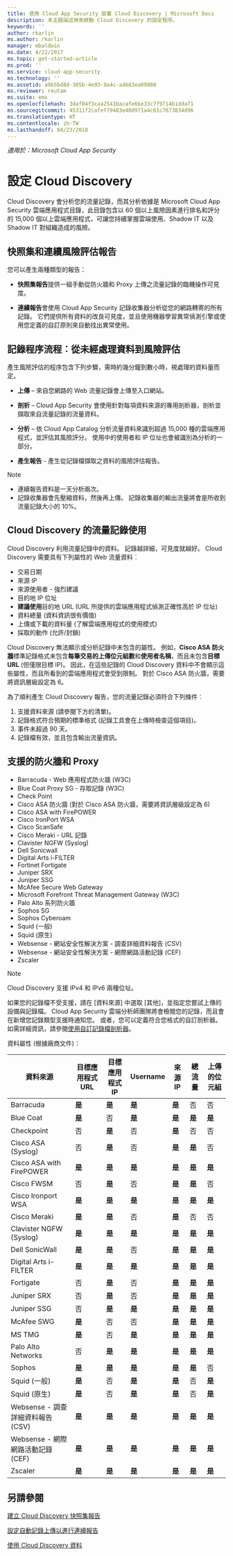 ```yaml
---
title: 使用 Cloud App Security 部署 Cloud Discovery | Microsoft Docs
description: 本主題描述用來啟動 Cloud Discovery 的設定程序。
keywords: ''
author: rkarlin
ms.author: rkarlin
manager: mbaldwin
ms.date: 4/22/2017
ms.topic: get-started-article
ms.prod: ''
ms.service: cloud-app-security
ms.technology: ''
ms.assetid: a9b5bd8d-305b-4e93-9a4c-a4683ea09080
ms.reviewer: reutam
ms.suite: ems
ms.openlocfilehash: 3daf04f3caa2541bacafe6be33c7f9714b1dda71
ms.sourcegitcommit: 45311f2cafef79483e40d971a4c61c7673834d96
ms.translationtype: HT
ms.contentlocale: zh-TW
ms.lasthandoff: 04/23/2018
---
```

*適用於：Microsoft Cloud App Security*


# <a name="set-up-cloud-discovery"></a>設定 Cloud Discovery
Cloud Discovery 會分析您的流量記錄，而其分析依據是 Microsoft Cloud App Security 雲端應用程式目錄，此目錄包含以 60 個以上風險因素進行排名和評分的 15,000 個以上雲端應用程式，可讓您持續掌握雲端使用、Shadow IT 以及 Shadow IT 對組織造成的風險。

## <a name="snapshot-and-continuous-risk-assessment-reports"></a>快照集和連續風險評估報告 

您可以產生兩種類型的報告： 
- **快照集報告**提供一組手動從防火牆和 Proxy 上傳之流量記錄的臨機操作可見度。

- **連續報告**會使用 Cloud App Security 記錄收集器分析從您的網路轉寄的所有記錄。 它們提供所有資料的改良可見度，並且使用機器學習異常偵測引擎或使用您定義的自訂原則來自動找出異常使用。

## <a name="log-process-flow-from-raw-data-to-risk-assessment"></a>記錄程序流程︰從未經處理資料到風險評估  
產生風險評估的程序包含下列步驟，需時約幾分鐘到數小時，視處理的資料量而定。  

-   **上傳** – 來自您網路的 Web 流量記錄會上傳至入口網站。  

-   **剖析** – Cloud App Security 會使用針對每項資料來源的專用剖析器，剖析並擷取來自流量記錄的流量資料。  

-   **分析** – 依 Cloud App Catalog 分析流量資料來識別超過 15,000 種的雲端應用程式，並評估其風險評分。 使用中的使用者和 IP 位址也會被識別為分析的一部分。  

-   **產生報告** - 產生從記錄檔擷取之資料的風險評估報告。   


>[!NOTE]
>- 連續報告資料是一天分析兩次。
>- 記錄收集器會先壓縮資料，然後再上傳。 記錄收集器的輸出流量將會是所收到流量記錄大小的 10%。 

## <a name="using-traffic-logs-for-cloud-discovery"></a>Cloud Discovery 的流量記錄使用
Cloud Discovery 利用流量記錄中的資料。 記錄越詳細，可見度就越好。 Cloud Discovery 需要具有下列屬性的 Web 流量資料︰
- 交易日期
- 來源 IP
- 來源使用者 - 強烈建議
- 目的地 IP 位址
- **建議使用**目的地 URL (URL 所提供的雲端應用程式偵測正確性高於 IP 位址)
- 資料總量 (資料資訊很有價值)
- 上傳或下載的資料量 (了解雲端應用程式的使用模式)
- 採取的動作 (允許/封鎖)

Cloud Discovery 無法顯示或分析記錄中未包含的屬性。
例如，**Cisco ASA 防火牆**標準記錄格式未包含**每筆交易的上傳位元組數**和**使用者名稱**，而且未包含**目標 URL** (但僅限目標 IP)。
因此，在這些記錄的 Cloud Discovery 資料中不會顯示這些屬性，而且所看到的雲端應用程式會受到限制。 對於 Cisco ASA 防火牆，需要將資訊層級設定為 6。 


為了順利產生 Cloud Discovery 報告，您的流量記錄必須符合下列條件︰
1.  支援資料來源 (請參閱下方的清單)。
2.  記錄格式符合預期的標準格式 (記錄工具會在上傳時檢查這個項目)。
3.  事件未超過 90 天。
4.  記錄檔有效，並且包含輸出流量資訊。



## 支援的防火牆和 Proxy <a name="supported-firewalls-and-proxies"></a>

- Barracuda - Web 應用程式防火牆 (W3C)
- Blue Coat Proxy SG - 存取記錄 (W3C)
- Check Point
- Cisco ASA 防火牆 (對於 Cisco ASA 防火牆，需要將資訊層級設定為 6)
- Cisco ASA with FirePOWER
- Cisco IronPort WSA
- Cisco ScanSafe
- Cisco Meraki - URL 記錄
- Clavister NGFW (Syslog)
- Dell Sonicwall
- Digital Arts i-FILTER
- Fortinet Fortigate
- Juniper SRX
- Juniper SSG
- McAfee Secure Web Gateway
- Microsoft Forefront Threat Management Gateway (W3C)
- Palo Alto 系列防火牆
- Sophos SG
- Sophos Cyberoam
- Squid (一般)
- Squid (原生)
- Websense - 網站安全性解決方案 - 調查詳細資料報告 (CSV)
- Websense - 網站安全性解決方案 - 網際網路活動記錄 (CEF)
- Zscaler

> [!NOTE]
> Cloud Discovery 支援 IPv4 和 IPv6 兩種位址。

如果您的記錄檔不受支援，請在 [資料來源] 中選取 [其他]，並指定您嘗試上傳的設備與記錄檔。 Cloud App Security 雲端分析師團隊將會檢閱您的記錄，而且會在新增您記錄類型支援時通知您。 或者，您可以定義符合您格式的自訂剖析器。 如需詳細資訊，請參閱[使用自訂記錄檔剖析器](custom-log-parser.md)。


資料屬性 (根據廠商文件)：


|                 資料來源                  |    目標應用程式 URL    |    目標應用程式 IP     |       Username       |      來源 IP       |    總流量     |    上傳的位元組    |
|----------------------------------------------|----------------------|----------------------|----------------------|----------------------|----------------------|----------------------|
|                  Barracuda                   | <strong>是</strong> | <strong>是</strong> | <strong>是</strong> | <strong>是</strong> |          否          |          否          |
|                  Blue Coat                   | <strong>是</strong> |          否          | <strong>是</strong> | <strong>是</strong> | <strong>是</strong> | <strong>是</strong> |
|                  Checkpoint                  |          否          | <strong>是</strong> |          否          | <strong>是</strong> |          否          |          否          |
|              Cisco ASA (Syslog)              |          否          | <strong>是</strong> |          否          | <strong>是</strong> | <strong>是</strong> |          否          |
|           Cisco ASA with FirePOWER           | <strong>是</strong> | <strong>是</strong> | <strong>是</strong> | <strong>是</strong> | <strong>是</strong> | <strong>是</strong> |
|                  Cisco FWSM                  |          否          | <strong>是</strong> |          否          | <strong>是</strong> | <strong>是</strong> |          否          |
|              Cisco Ironport WSA              | <strong>是</strong> | <strong>是</strong> | <strong>是</strong> | <strong>是</strong> | <strong>是</strong> | <strong>是</strong> |
|                 Cisco Meraki                 | <strong>是</strong> | <strong>是</strong> |          否          | <strong>是</strong> |          否          |          否          |
|           Clavister NGFW (Syslog)            | <strong>是</strong> | <strong>是</strong> | <strong>是</strong> | <strong>是</strong> | <strong>是</strong> | <strong>是</strong> |
|                Dell SonicWall                | <strong>是</strong> | <strong>是</strong> |          否          | <strong>是</strong> | <strong>是</strong> | <strong>是</strong> |
|            Digital Arts i-FILTER             | <strong>是</strong> | <strong>是</strong> | <strong>是</strong> | <strong>是</strong> | <strong>是</strong> | <strong>是</strong> |
|                  Fortigate                   |          否          | <strong>是</strong> |          否          | <strong>是</strong> | <strong>是</strong> | <strong>是</strong> |
|                 Juniper SRX                  |          否          | <strong>是</strong> |          否          | <strong>是</strong> | <strong>是</strong> | <strong>是</strong> |
|                 Juniper SSG                  |          否          | <strong>是</strong> | <strong>是</strong> | <strong>是</strong> | <strong>是</strong> | <strong>是</strong> |
|                  McAfee SWG                  | <strong>是</strong> |          否          |          否          | <strong>是</strong> | <strong>是</strong> | <strong>是</strong> |
|                    MS TMG                    | <strong>是</strong> |          否          | <strong>是</strong> | <strong>是</strong> | <strong>是</strong> | <strong>是</strong> |
|              Palo Alto Networks              |          否          | <strong>是</strong> | <strong>是</strong> | <strong>是</strong> | <strong>是</strong> | <strong>是</strong> |
|                    Sophos                    | <strong>是</strong> | <strong>是</strong> | <strong>是</strong> | <strong>是</strong> | <strong>是</strong> |          否          |
|                Squid (一般)                | <strong>是</strong> |          否          | <strong>是</strong> | <strong>是</strong> |          否          | <strong>是</strong> |
|                Squid (原生)                | <strong>是</strong> |          否          | <strong>是</strong> | <strong>是</strong> |          否          | <strong>是</strong> |
| Websense - 調查詳細資料報告 (CSV) | <strong>是</strong> | <strong>是</strong> | <strong>是</strong> | <strong>是</strong> | <strong>是</strong> | <strong>是</strong> |
|    Websense - 網際網路活動記錄 (CEF)    | <strong>是</strong> | <strong>是</strong> | <strong>是</strong> | <strong>是</strong> | <strong>是</strong> | <strong>是</strong> |
|                   Zscaler                    | <strong>是</strong> | <strong>是</strong> | <strong>是</strong> | <strong>是</strong> | <strong>是</strong> | <strong>是</strong> |

## <a name="see-also"></a>另請參閱

[建立 Cloud Discovery 快照集報告](create-snapshot-cloud-discovery-reports.md)

[設定自動記錄上傳以進行連續報告](configure-automatic-log-upload-for-continuous-reports.md)

[使用 Cloud Discovery 資料](working-with-cloud-discovery-data.md)